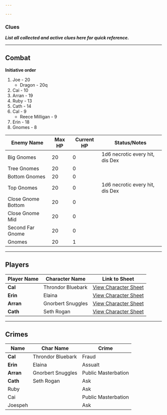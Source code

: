 ```yaml
---

---
```

### Clues
***List all collected and active clues here for quick reference.***

---
## Combat

**Initiative order**
1. Joe - 20
	- Dragon - 20q
1. Cai - 10
2. Arran - 19
3. Ruby - 13
4. Cath - 14
5. Cal - 9
	- Reece Milligan - 9
1. Erin - 18
2. Gnomes - 8

| **Enemy Name**     | **Max HP** | **Current HP** | **Status/Notes**                |
| ------------------ | ---------- | -------------- | ------------------------------- |
| Big Gnomes         | 20         | 0              | 1d6 necrotic every hit, dis Dex |
| Tree Gnomes        | 20         | 0              |                                 |
| Bottom Gnomes      | 20         | 0              |                                 |
| Top Gnomes         | 20         | 0              | 1d6 necrotic every hit, dis Dex |
| Close Gnome Bottom | 20         | 0              |                                 |
| Close Gnome Mid    | 20         | 0              |                                 |
| Second Far Gnome   | 20         | 0              |                                 |
| Gnomes             | 20         | 1              |                                 |

---
## Players

| **Player Name** | **Character Name** | **Link to Sheet**                                                         |
| --------------- | ------------------ | ------------------------------------------------------------------------- |
| **Cal**         | Throndor Bluebark  | [View Character Sheet](https://dicecloud.com/character/cayznk7CXjbC5HGus) |
| **Erin**        | Elaina             | [View Character Sheet](https://dicecloud.com/character/xRiugkQY6jjW2ZnFD) |
| **Arran**       | Gnorbert Snuggles  | [View Character Sheet](https://dicecloud.com/character/vxNCwLWtsG6qt6oqH) |
| **Cath**        | Seth Rogan         | [View Character Sheet](https://dicecloud.com/character/oh9MBbRwsSLjb2uAM) |

---

## Crimes

| **Name**  | Char Name         | Crime               |
| --------- | ----------------- | ------------------- |
| **Cal**   | Throndor Bluebark | Fraud               |
| **Erin**  | Elaina            | Assualt             |
| **Arran** | Gnorbert Snuggles | Public Masterbation |
| **Cath**  | Seth Rogan        | Ask                 |
| Ruby      |                   | Ask                 |
| Cai       |                   | Public Masterbation |
| Joespeh   |                   | Ask                 |
